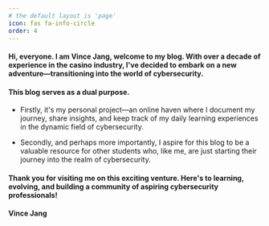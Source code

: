 ```yaml
---
# the default layout is 'page'
icon: fas fa-info-circle
order: 4
---
```




#### Hi, everyone. I am Vince Jang, welcome to my blog. With over a decade of experience in the casino industry, I've decided to embark on a new adventure—transitioning into the world of cybersecurity.

#### This blog serves as a dual purpose. 

 * Firstly, it's my personal project—an online haven where I document my journey, share insights, and keep track of my daily learning experiences in the dynamic field of cybersecurity. 
 
 * Secondly, and perhaps more importantly, I aspire for this blog to be a valuable resource for other students who, like me, are just starting their journey into the realm of cybersecurity.



#### Thank you for visiting me on this exciting venture. Here's to learning, evolving, and building a community of aspiring cybersecurity professionals!


#### Vince Jang
